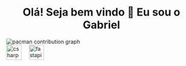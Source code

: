 <h1 align="center">Olá! Seja bem vindo 👋 Eu sou o Gabriel</h1>

<picture>
  <source media="(prefers-color-scheme: dark)" srcset="https://raw.githubusercontent.com/GabrielGBLdev/GabrielGBLdev/output/pacman-contribution-graph-dark.svg">
  <source media="(prefers-color-scheme: light)" srcset="https://raw.githubusercontent.com/GabrielGBLdev/GabrielGBLdev/output/pacman-contribution-graph.svg">
  <img alt="pacman contribution graph" src="https://raw.githubusercontent.com/GabrielGBLdev/GabrielGBLdev/output/pacman-contribution-graph.svg">
</picture>


<div align="left">
  <img src="https://cdn.jsdelivr.net/gh/devicons/devicon/icons/csharp/csharp-original.svg" height="40" alt="csharp logo"  />
  <img width="12" />
  <img src="https://cdn.jsdelivr.net/gh/devicons/devicon/icons/fastapi/fastapi-original.svg" height="40" alt="fastapi logo"  />
</div>



